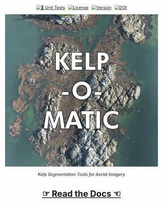 <div style="overflow: hidden; display: flex; justify-content:center; gap:10px;">
<a href="https://github.com/HakaiInstitute/kelp-o-matic/actions/workflows/unit-test.yml">
    <img alt="🧪 Unit Tests" src="https://github.com/HakaiInstitute/kelp-o-matic/actions/workflows/unit-test.yml/badge.svg" height="20px" />
</a>

<a href="https://github.com/HakaiInstitute/kelp-o-matic/blob/main/LICENSE.txt">
    <img alt="License" src="https://anaconda.org/hakai-institute/kelp-o-matic/badges/license.svg" height="20px" />
</a>

<a href="https://anaconda.org/Hakai-Institute/kelp-o-matic">
    <img alt="Version" src="https://anaconda.org/hakai-institute/kelp-o-matic/badges/version.svg" height="20px" />
</a>

<a href="https://zenodo.org/badge/latestdoi/462897183">
    <img alt="DOI" src="https://zenodo.org/badge/462897183.svg" height="20px" />
</a>
</div>

<p align="center">
    <img src="./docs/images/kelp_o_matic_smaller.gif" alt="Kelp-O-Matic" />
</p>

<p align="center">
    <i>Kelp Segmentation Tools for Aerial Imagery</i>
</p>

<h1 align="center"> 
    <a href="https://kelp-o-matic.readthedocs.io">&#9758; Read the Docs &#9756;</a>
</h1>





